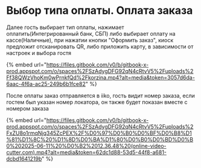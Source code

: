 # Выбор типа оплаты. Оплата заказа

Далее гость выбирает тип оплаты, нажимает оплатить(Интегрированный банк, СБП) либо выбирает оплату на кассе(Наличные), при нажатии кнопки "Оформить заказ", киоск предложит отсканировать QR, либо приложить карту, в зависимости от настроек и выбора гостя

{% embed url="https://files.gitbook.com/v0/b/gitbook-x-prod.appspot.com/o/spaces%2FSzAdygDFG92qN4cRtvV5%2Fuploads%2Ff38QWzVhoKm0wPrnkfQd%2Fkorzina.mp4?alt=media&token=3057d6da-6aac-4f6a-ac25-249b6b1fce82" %}

После оплаты заказ отправляется в iiko, гость видит номер заказа, если гостем был указан номер локатора, он также будет показан вместе с номером заказа

{% embed url="https://files.gitbook.com/v0/b/gitbook-x-prod.appspot.com/o/spaces%2FSzAdygDFG92qN4cRtvV5%2Fuploads%2FxZU8o1rmqNjq345ZcPEX%2F%D0%97%D0%B0%D0%BF%D0%B8%D1%81%D1%8C%20%D1%8D%D0%BA%D1%80%D0%B0%D0%BD%D0%B0%202025-06-11%20%D0%B2%2012.36.48%20(online-video-cutter.com).mp4?alt=media&token=62dc1d88-53d5-44f8-a681-dcbd1641219b" %}

